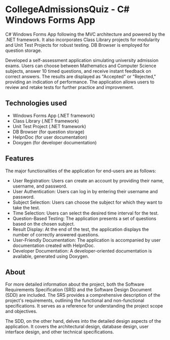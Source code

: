 # CollegeAdmissionsQuiz - C# Windows Forms App
C# Windows Forms App following the MVC architecture and powered by the .NET framework. It also incorporates Class Library projects for modularity and Unit Test Projects for robust testing. DB Browser is employed for question storage.

Developed a self-assessment application simulating university admission exams. Users can choose between Mathematics and Computer Science subjects, answer 10 timed questions, and receive instant feedback on correct answers. The results are displayed as "Accepted" or "Rejected," providing an indication of performance. The application allows users to review and retake tests for further practice and improvement.

## Technologies used
* Windows Forms App (.NET framework)
* Class Library (.NET framework)
* Unit Test Project (.NET framework)
* DB Browser (for question storage)
* HelpnDoc (for user documentation)
* Doxygen (for developer documentation)

## Features
The major functionalities of the application for end-users are as follows:
* User Registration: Users can create an account by providing their name, username, and password.
* User Authentication: Users can log in by entering their username and password.
* Subject Selection: Users can choose the subject for which they want to take the test.
* Time Selection: Users can select the desired time interval for the test.
* Question-Based Testing: The application presents a set of questions based on the chosen subject.
* Result Display: At the end of the test, the application displays the number of correctly answered questions.
* User-Friendly Documentation: The application is accompanied by user documentation created with HelpnDoc.
* Developer Documentation: A developer-oriented documentation is available, generated using Doxygen.

## About
For more detailed information about the project, both the Software Requirements Specification (SRS) and the Software Design Document (SDD) are included. The SRS provides a comprehensive description of the project's requirements, outlining the functional and non-functional specifications. It serves as a reference for understanding the project scope and objectives.

The SDD, on the other hand, delves into the detailed design aspects of the application. It covers the architectural design, database design, user interface design, and other technical specifications.
